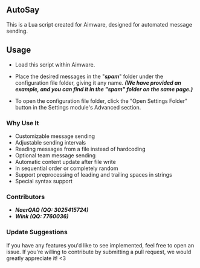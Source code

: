 ## AutoSay

This is a Lua script created for Aimware, designed for automated message sending.

## Usage

- Load this script within Aimware.

- Place the desired messages in the "**_spam_**" folder under the configuration file folder, giving it any name. 
_**(We have provided an example, and you can find it in the "spam" folder on the same page.)**_

- To open the configuration file folder, click the "Open Settings Folder" button in the Settings module's Advanced section.

### Why Use It

- Customizable message sending
- Adjustable sending intervals
- Reading messages from a file instead of hardcoding
- Optional team message sending
- Automatic content update after file write
- In sequential order or completely random
- Support preprocessing of leading and trailing spaces in strings
- Special syntax support

### Contributors

- **_NaerQAQ (QQ: 3025415724)_**
- **_Wink (QQ: 7760036)_**

### Update Suggestions
If you have any features you'd like to see implemented, feel free to open an issue. If you're willing to contribute by submitting a pull request, we would greatly appreciate it! <3